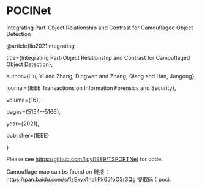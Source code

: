 # POCINet
Integrating Part-Object Relationship and Contrast for Camouflaged Object Detection

@article{liu2021integrating,

  title={Integrating Part-Object Relationship and Contrast for Camouflaged Object Detection},
  
  author={Liu, Yi and Zhang, Dingwen and Zhang, Qiang and Han, Jungong},
  
  journal={IEEE Transactions on Information Forensics and Security},
  
  volume={16},
  
  pages={5154--5166},
  
  year={2021},
  
  publisher={IEEE}
  
}

Please see https://github.com/liuyi1989/TSPORTNet for code.

Camouflage map can bs found on 链接：https://pan.baidu.com/s/1zExyx1npIlRk65foO3r3Qg 
提取码：poci.
